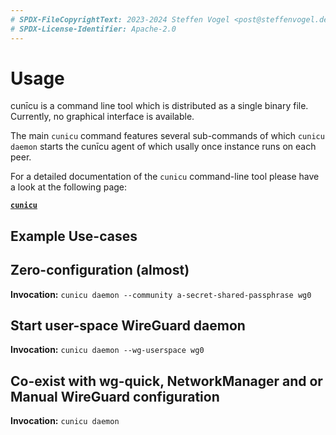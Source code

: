 ```yaml
---
# SPDX-FileCopyrightText: 2023-2024 Steffen Vogel <post@steffenvogel.de>
# SPDX-License-Identifier: Apache-2.0
---
```


# Usage

cunīcu is a command line tool which is distributed as a single binary file.
Currently, no graphical interface is available.

The main `cunicu` command features several sub-commands of which `cunicu daemon` starts the cunīcu agent of which usally once instance runs on each peer.

For a detailed documentation of the `cunicu` command-line tool please have a look at the following page:

**[`cunicu`](./md/cunicu.md)**

## Example Use-cases

## Zero-configuration (almost)

**Invocation:** `cunicu daemon --community a-secret-shared-passphrase wg0`

## Start user-space WireGuard daemon

**Invocation:** `cunicu daemon --wg-userspace wg0`

## Co-exist with wg-quick, NetworkManager and or Manual WireGuard configuration

**Invocation:** `cunicu daemon`
